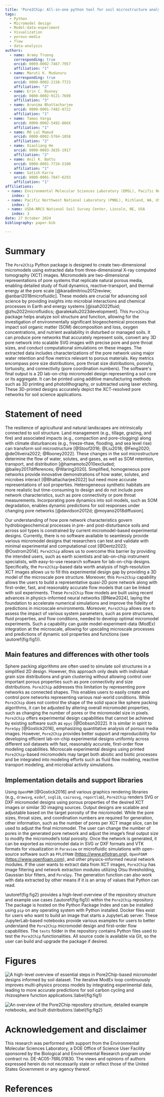 ```yaml
---
title: 'Pore2Chip: All-in-one python tool for soil microstructure analysis and micromodel design'
tags:
  - Python
  - Micromodel design
  - Model-data-experiment
  - Visualization
  - porous-media
  - flow
  - data-analysis
authors:
  - name: Aramy Truong
    corresponding: true
    orcid: 0009-0002-7467-7957
    affiliation: "1"
  - name: Maruti K. Mudunuru
    corresponding: true
    orcid: 0000-0002-2158-7723
    affiliation: "2"
  - name: Erin C. Rooney
    orcid: 0000-0002-9121-7699
    affiliation: "3"
  - name: Arunima Bhattacharjee
    orcid: 0000-0001-7482-8722
    affiliation: "1"
  - name: Tamas Varga
    orcid: 0000-0002-5492-866X
    affiliation: "1"
  - name: Md Lal Mamud
    orcid: 0000-0002-5764-1058
    affiliation: "2"
  - name: Xiaoliang He
    orcid: 0000-0003-3835-1917
    affiliation: "2"
  - name: Anil K. Battu
    orcid: 0000-0001-7724-5100
    affiliation: "1"
  - name: Satish Karra
    orcid: 0000-0001-7847-6293
    affiliation: "1"
affiliations:
 - name: Environmental Molecular Sciences Laboratory (EMSL), Pacific Northwest National Laboratory, Richland, WA, USA
   index: 1
 - name: Pacific Northwest National Laboratory (PNNL), Richland, WA, USA
   index: 2
 - name: USDA-NRCS National Soil Survey Center, Lincoln, NE, USA
   index: 3
date: 27 October 2024
bibliography: paper.bib

---
```


# Summary

The `Pore2Chip` Python package is designed to create two-dimensional micromodels using extracted data from three-dimensional X-ray computed tomography (XCT) images. 
Micromodels are two-dimensional representations of pore systems that replicate natural porous media, enabling detailed study of fluid dynamics, reactive-transport, and thermal energy at the pore scale [@karadimitriou2012review; @anbari2018microfluidic]. 
These models are crucial for advancing soil science by providing insights into microbial interactions and chemical processes in Earth and energy systems [@isah2022fluid; @zhu2022microfluidics; @aralekallu2023development].
This `Pore2Chip` package helps analyze soil structure and function, allowing for the investigation of environmentally significant biogeochemical processes that impact soil organic matter (SOM) decomposition and loss, oxygen concentrations, and nutrient availability in disturbed or managed soils.
It can produce pore networks that accurately represent soils, convert any 3D pore network into scalable SVG images with precise pore and pore throat sizes, and conduct computational simulations on these images. 
The extracted data includes characterizations of the pore network using major water retention and flow metrics relevant to porous materials. 
Key metrics encompass pore size distributions, pore throat size distributions, porosity, tortuosity, and connectivity (pore coordination numbers).
The software's final output is a 2D lab-on-chip micromodel design representing a soil core or its aggregate. It can be printed using additive manufacturing methods such as 3D printing and photolithography, or subtracted using laser etching.
These 3D-printed designs accurately depict the XCT-resolved pore networks for soil science applications.

# Statement of need

The resilience of agricultural and natural landscapes are intrinsically connected to soil structure. 
Land management (e.g., tillage, grazing, and fire) and associated impacts (e.g., compaction and pore-clogging) along with climate disturbances (e.g., freeze-thaw, flooding, and sea level rise) can transform soil microstructure [@Stoof2016; @Liu2018; @Feng2020; @deOliveira2022; @Rooney2022]. 
These changes in the soil microstructure determine the flow of water, solutes, and gases, as well as SOM retention, transport, and distribution [@hamamoto2010excluded; @bailey2017differences; @Waring2020]. 
Simplified, homogeneous pore networks provide innovative demonstrations of how water, solutes, and microbes interact [@Bhattacharjee2022] but need more accurate representations of soil properties. 
Heterogeneous synthetic habitats are more realistic but time-consuming to design and do not include pore network characteristics, such as pore connectivity or pore throat measurements. 
Incorporating pore dynamics into soil models, such as SOM degradation, enables dynamic predictions for soil responses under changing pore networks [@davidson2012d; @moyano2018diffusion].

Our understanding of how pore network characteristics govern hydrobiogeochemical processes in pre- and post-disturbance soils and across soil types is constrained by current micromodel-based experimental designs. Currently, there is no software available to seamlessly provide various micromodel designs that researchers can test and validate with minimal experimental and computational cost [@Dentz2023; @Oostrom2014]. 
`Pore2Chip` allows us to overcome this barrier by providing the intended users, such as earth scientists and lab-on-chip instrument specialists, with easy-to-use research software for lab-on-chip designs. 
Specifically, the `Pore2Chip`-based data worth analysis of high-resolution XCT images allows us to fill this experimental design gap by providing a 3D model of the microscale pore structure. 
Moreover, this `Pore2Chip` capability allows the users to build a representative quasi-2D pore network along with first-order, fast, and reasonably accurate flow models that can be linked with soil experiments. 
These `Pore2Chip` flow models are built using recent advances in physics-informed neural networks [@New2024], laying the foundation to accelerate numerical simulations and improve the fidelity of predictions in microscale environments. 
Moreover, `Pore2Chip` allows one to assess the impact of various system parameters, such as pore structures, fluid properties, and flow conditions, needed to develop optimal micromodel experiments. 
Such a capability can guide model-experiment-data (ModEx) integration at the microscale, allowing for upscaling microscale processes and predictions of dynamic soil properties and functions (see \autoref{fig:fig1}).

## Main features and differences with other tools

Sphere packing algorithms are often used to simulate soil structures in a simplified 2D design. 
However, this approach only deals with individual grain size distributions and grain clustering without allowing control over important porous properties such as pore connectivity and size distributions. 
`Pore2Chip` addresses this limitation by representing pore networks as connected shapes. 
This enables users to easily create and control pore networks representing various real-world conditions. 
While `Pore2Chip` does not control the shape of the solid space like sphere packing algorithms, it can be adjusted by altering overall micromodel properties, such as changing the number of pores or the micromodel size in pixels. 
`Pore2Chip` offers experimental design capabilities that cannot be achieved by existing software such as `epyc` [@Dobson2022]. 
It is similar in spirit to `PoreSpy` [@Gostick2016], emphasizing quantitative analysis of porous media images. 
However, `Pore2Chip` provides better support and reproducibility for developing efficient lab-on-chip experimental designs uniformly across different soil datasets with fast, reasonably accurate, first-order flow modeling capabilities. 
Microscale experimental designs using printed `Pore2Chip`-based micromodels may target both abiotic and biotic processes and be integrated into modeling efforts such as fluid flow modeling, reactive transport modeling, and microbial activity simulations.

## Implementation details and support libraries

Using `OpenPNM` [@Gostick2016] and various graphics rendering libraries (e.g., `drawsvg`, `ezdxf`, `svglib`, `cairosvg`, `reportlab`), `Pore2Chip` renders SVG or DXF micromodel designs using porous properties of the desired XCT images or similar 3D imaging sources. 
Output designs are scalable and adjustable based on the target porosity of the micromodel. 
While the pore sizes, throat sizes, and coordination numbers are required for generation, other information, such as the number of pores per XCT image slice, can be used to adjust the final micromodel. 
The user can change the number of pores in the generated pore network and adjust the image’s final output size to modify the micromodel’s total porosity. 
Once the network is generated, it can be exported as micromodel data in SVG or DXF formats and VTK formats for visualization in `Paraview` or microfluidic simulations with open-source software such as `PFLOTRAN` (<https://www.pflotran.org>), `OpenFOAM` (<https://www.openfoam.com>), and other physics-informed neural network modules.
If the user wants to extract data from XCT images, `Pore2Chip` has image filtering and network extraction modules utilizing Otsu thresholding, Gaussian blur filters, and `PoreSpy`. 
The generation function can also work with data extracted by other means if it is an array of values that Python can read.

\autoref{fig:fig2} provides a high-level overview of the repository structure and example use cases (\autoref{fig:fig1}) within the `Pore2Chip` repository. 
The package is hosted on the Python Package Index and can be installed using `pip` on any operating system with Python installed.
Docker files exist for users who want to build an image that starts a JupyterLab server. 
These JupyterLab-based notebooks provide various examples for users to better understand the `Pore2Chip` micromodel design and first-order flow capabilities. 
The `tests` folder in the repository contains Python files used to test the `Pore2Chip` functionalities. 
All source code is available via Git, so the user can build and upgrade the package if desired.

# Figures

![A high-level overview of essential steps in Pore2Chip-based micromodel designs informed by soil dataset. The iterative ModEx loop continuously improves multi-physics process models by integrating experimental data, leading to more accurate predictions for soil carbon cycling and rhizosphere function applications.\label{fig:fig1}](figures/2_ModEx_Loop_SoilChip.jpg)

![An overview of the Pore2Chip repository structure, detailed example notebooks, and built distributions.\label{fig:fig2}](figures/3_Workflow.png)

# Acknowledgement and disclaimer

This research was performed with support from the Environmental Molecular Sciences Laboratory, a DOE Office of Science User Facility sponsored by the Biological and Environmental Research program under contract no. DE-AC05-76RL01830. 
The views and opinions of authors expressed herein do not necessarily state or reflect those of the United States Government or any agency thereof. 

# References
